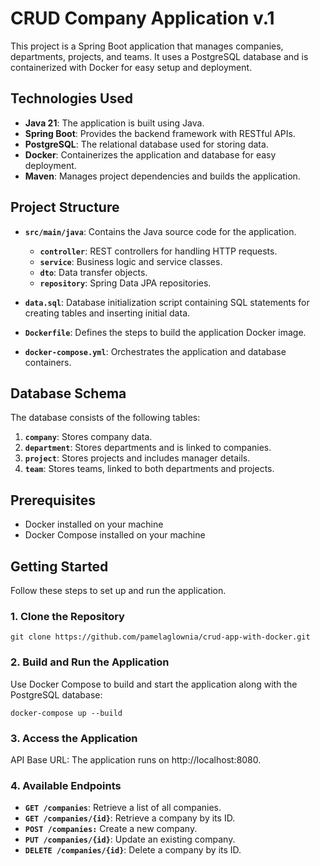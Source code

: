 # CRUD Company Application v.1

This project is a Spring Boot application that manages companies, departments, projects, and teams. It uses a PostgreSQL database and is containerized with Docker for easy setup and deployment.

## Technologies Used

- **Java 21**: The application is built using Java.
- **Spring Boot**: Provides the backend framework with RESTful APIs.
- **PostgreSQL**: The relational database used for storing data.
- **Docker**: Containerizes the application and database for easy deployment.
- **Maven**: Manages project dependencies and builds the application.

## Project Structure

- **`src/main/java`**: Contains the Java source code for the application.
    - **`controller`**: REST controllers for handling HTTP requests.
    - **`service`**: Business logic and service classes.
    - **`dto`**: Data transfer objects.
    - **`repository`**: Spring Data JPA repositories.

- **`data.sql`**: Database initialization script containing SQL statements for creating tables and inserting initial data.

- **`Dockerfile`**: Defines the steps to build the application Docker image.

- **`docker-compose.yml`**: Orchestrates the application and database containers.

## Database Schema

The database consists of the following tables:

1. **`company`**: Stores company data.
2. **`department`**: Stores departments and is linked to companies.
3. **`project`**: Stores projects and includes manager details.
4. **`team`**: Stores teams, linked to both departments and projects.

## Prerequisites

- Docker installed on your machine
- Docker Compose installed on your machine

## Getting Started

Follow these steps to set up and run the application.

### 1. Clone the Repository

```
git clone https://github.com/pamelaglownia/crud-app-with-docker.git
```

### 2. Build and Run the Application
Use Docker Compose to build and start the application along with the PostgreSQL database:
```
docker-compose up --build
```
### 3. Access the Application
API Base URL: The application runs on http://localhost:8080.

### 4. Available Endpoints
- **`GET /companies`**: Retrieve a list of all companies.
- **`GET /companies/{id}`**: Retrieve a company by its ID.
- **`POST /companies:`** Create a new company.
- **`PUT /companies/{id}`**: Update an existing company.
- **`DELETE /companies/{id}`**: Delete a company by its ID.
